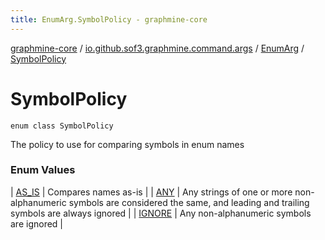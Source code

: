 ```yaml
---
title: EnumArg.SymbolPolicy - graphmine-core
---
```


[graphmine-core](../../../index.html) / [io.github.sof3.graphmine.command.args](../../index.html) / [EnumArg](../index.html) / [SymbolPolicy](./index.html)

# SymbolPolicy

`enum class SymbolPolicy`

The policy to use for comparing symbols in enum names

### Enum Values

| [AS_IS](-a-s_-i-s.html) | Compares names as-is |
| [ANY](-a-n-y.html) | Any strings of one or more non-alphanumeric symbols are considered the same, and leading and trailing symbols are always ignored |
| [IGNORE](-i-g-n-o-r-e.html) | Any non-alphanumeric symbols are ignored |

